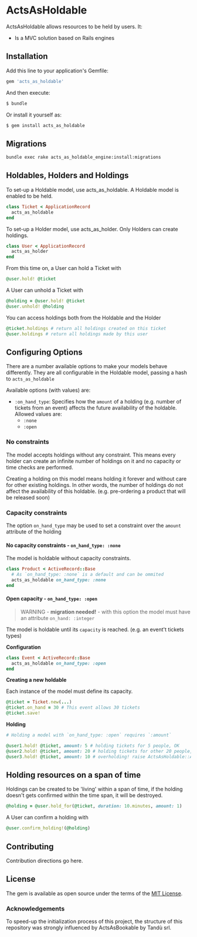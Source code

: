 # ActsAsHoldable
ActsAsHoldable allows resources to be held by users. It:

* Is a MVC solution based on Rails engines

## Installation
Add this line to your application's Gemfile:

```ruby
gem 'acts_as_holdable'
```

And then execute:
```bash
$ bundle
```

Or install it yourself as:
```bash
$ gem install acts_as_holdable
```

## Migrations

```bash
bundle exec rake acts_as_holdable_engine:install:migrations
```

## Holdables, Holders and Holdings

To set-up a Holdable model, use acts_as_holdable. A Holdable model is enabled to be held.

```ruby
class Ticket < ApplicationRecord
  acts_as_holdable
end
```

To set-up a Holder model, use acts_as_holder. Only Holders can create holdings.

```ruby
class User < ApplicationRecord
  acts_as_holder
end
```

From this time on, a User can hold a Ticket with

```ruby
@user.hold! @ticket
```

A User can unhold a Ticket with

```ruby
@holding = @user.hold! @ticket
@user.unhold! @holding
```

You can access holdings both from the Holdable and the Holder

```ruby
@ticket.holdings # return all holdings created on this ticket
@user.holdings # return all holdings made by this user
```

## Configuring Options

There are a number available options to make your models behave differently. They are all configurable in the Holdable model, passing a hash to `acts_as_holdable`

Available options (with values) are:

* `:on_hand_type`: Specifies how the `amount` of a holding (e.g. number of tickets from an event) affects the future availability of the holdable. Allowed values are:
  * `:none`
  * `:open`

### No constraints

The model accepts holdings without any constraint. This means every holder can create an infinite number of holdings on it and no capacity or time checks are performed.

Creating a holding on this model means holding it forever and without care for other existing holdings. In other words, the number of holdings do not affect the availability of this holdable. (e.g. pre-ordering a product that will be released soon)

### Capacity constraints

The option `on_hand_type` may be used to set a constraint over the `amount` attribute of the holding

#### No capacity constraints - `on_hand_type: :none`

The model is holdable without capacity constraints.

```ruby
class Product < ActiveRecord::Base
  # As `on_hand_type: :none` is a default and can be ommited
  acts_as_holdable on_hand_type: :none
end
```

#### Open capacity - `on_hand_type: :open`

> WARNING - **migration needed!** - with this option the model must have an attribute `on_hand: :integer`

The model is holdable until its `capacity` is reached. (e.g. an event't tickets types)

**Configuration**

```ruby
class Event < ActiveRecord::Base
  acts_as_holdable on_hand_type: :open
end
```

**Creating a new holdable**

Each instance of the model must define its capacity.

```ruby
@ticket = Ticket.new(...)
@ticket.on_hand = 30 # This event allows 30 tickets
@ticket.save!
```

**Holding**

```ruby
# Holding a model with `on_hand_type: :open` requires `:amount`

@user1.hold! @ticket, amount: 5 # holding tickets for 5 people, OK
@user2.hold! @ticket, amount: 20 # holding tickets for other 20 people, OK
@user3.hold! @ticket, amount: 10 # overholding! raise ActsAsHoldable::AvailabilityError
```

## Holding resources on a span of time

Holdings can be created to be 'living' within a span of time, if the holding doesn't gets confirmed within the time span, it will be destroyed. 


```ruby
@holding = @user.hold_for(@ticket, duration: 10.minutes, amount: 1)
```

A User can confirm a holding with

```ruby
@user.confirm_holding!(@holding)
```


## Contributing
Contribution directions go here.

## License
The gem is available as open source under the terms of the [MIT License](https://opensource.org/licenses/MIT).

### Acknowledgements

To speed-up the initialization process of this project, the structure of this repository was strongly influenced by ActsAsBookable by Tandù srl.